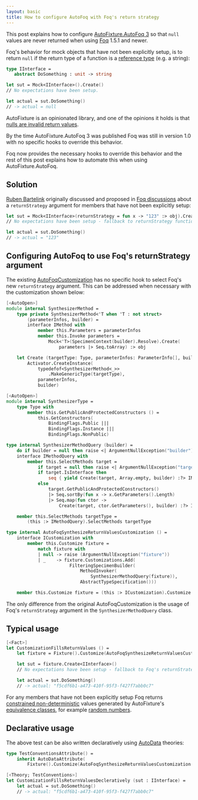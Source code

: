 ```yaml
---
layout: basic
title: How to configure AutoFoq with Foq's return strategy
---
```


This post explains how to configure [AutoFixture.AutoFoq 3](http://nuget.org/packages/AutoFixture.AutoFoq) so that `null` values are never returned when using [Foq](https://foq.codeplex.com/) 1.5.1 and newer.

Foq's behavior for mock objects that have not been explicitly setup, is to return `null` if the return type of a function is a [reference type](http://en.wikipedia.org/wiki/Reference_type) (e.g. a string):

```fsharp
type IInterface =
   abstract DoSomething : unit -> string

let sut = Mock<IInterface>().Create()
// No expectations have been setup.

let actual = sut.DoSomething()
// -> actual = null
```

AutoFixture is an opinionated library, and one of the opinions it holds is that [nulls are invalid return values](http://stackoverflow.com/questions/18155015/why-does-autofixture-w-automoqcustomization-stop-complaining-about-lack-of-para/18170070#18170070).

By the time AutoFixture.AutoFoq 3 was published Foq was still in version 1.0 with no specific hooks to override this behavior.

Foq now provides the necessary hooks to override this behavior and the rest of this post explains how to automate this when using AutoFixture.AutoFoq.

## Solution

[Ruben Bartelink](http://twitter.com/rbartelink) originally discussed and proposed in [Foq discussions](http://foq.codeplex.com/discussions/470568) about a `returnStrategy` argument for members that have not been explicitly setup:

```fsharp
let sut = Mock<IInterface>(returnStrategy = fun x -> "123" :> obj).Create()
// No expectations have been setup - fallback to returnStrategy function.

let actual = sut.DoSomething()
// -> actual = "123"
```

## Configuring AutoFoq to use Foq's returnStrategy argument

 The existing [AutoFoqCustomization](https://github.com/AutoFixture/AutoFixture/blob/master/Src/AutoFoq/AutoFoqCustomization.fs) has no specific hook to select Foq's new `returnStrategy` argument. This can be addressed when necessary with the customization shown below:

```fsharp
[<AutoOpen>]
module internal SynthesizerMethod =
    type private SynthesizerMethod<'T when 'T : not struct>
        (parameterInfos, builder) =
        interface IMethod with
            member this.Parameters = parameterInfos
            member this.Invoke parameters =
                Mock<'T>(SpecimenContext(builder).Resolve).Create(
                    parameters |> Seq.toArray) :> obj

    let Create (targetType: Type, parameterInfos: ParameterInfo[], builder) =
        Activator.CreateInstance(
            typedefof<SynthesizerMethod<_>>
                .MakeGenericType(targetType),
            parameterInfos,
            builder)

[<AutoOpen>]
module internal SynthesizerType =
    type Type with
        member this.GetPublicAndProtectedConstructors () =
            this.GetConstructors(
                BindingFlags.Public |||
                BindingFlags.Instance |||
                BindingFlags.NonPublic)

type internal SynthesizerMethodQuery (builder) =
    do if builder = null then raise <| ArgumentNullException("builder")
    interface IMethodQuery with
        member this.SelectMethods target =
            if target = null then raise <| ArgumentNullException("target")
            if target.IsInterface then
                seq { yield Create(target, Array.empty, builder) :?> IMethod }
            else
                target.GetPublicAndProtectedConstructors()
                |> Seq.sortBy(fun x -> x.GetParameters().Length)
                |> Seq.map(fun ctor ->
                    Create(target, ctor.GetParameters(), builder) :?> IMethod)

    member this.SelectMethods targetType =
        (this :> IMethodQuery).SelectMethods targetType

type internal AutoFoqSynthesizeReturnValuesCustomization () =
    interface ICustomization with
        member this.Customize fixture =
            match fixture with
            | null -> raise (ArgumentNullException("fixture"))
            | _    -> fixture.Customizations.Add(
                        FilteringSpecimenBuilder(
                            MethodInvoker(
                                SynthesizerMethodQuery(fixture)),
                            AbstractTypeSpecification()))

    member this.Customize fixture = (this :> ICustomization).Customize fixture
```

The only difference from the original AutoFoqCustomization is the usage of Foq's `returnStrategy` argument in the `SynthesizerMethodQuery` class.

## Typical usage

```fsharp
[<Fact>]
let CustomizationFillsReturnValues () =
    let fixture = Fixture().Customize(AutoFoqSynthesizeReturnValuesCustomization())

    let sut = fixture.Create<IInterface>()
    // No expectations have been setup - fallback to Foq's returnStrategy function.

    let actual = sut.DoSomething()
    // -> actual: "f5cdf6b1-a473-410f-95f3-f427f7abb0c7"
```

<p class="message">For any members that have not been explicitly setup Foq returns <a href="http://blog.ploeh.dk/2009/03/05/ConstrainedNon-Determinism/">constrained non-deterministic</a> values generated by AutoFixture's <a href="http://xunitpatterns.com/equivalence%20class.html">equivalence classes</a>, for example <a href="http://nikosbaxevanis.com/blog/2012/10/08/truly-constrained-non-deterministic-numbers-in-autofixture/">random numbers</a>.</p>

## Declarative usage

The above test can be also written declaratively using [AutoData](http://blog.ploeh.dk/2010/10/08/AutoDataTheoriesWithAutoFixture.aspx) theories:

```fsharp
type TestConventionsAttribute() =
    inherit AutoDataAttribute(
        Fixture().Customize(AutoFoqSynthesizeReturnValuesCustomization()))

[<Theory; TestConventions>]
let CustomizationFillsReturnValuesDecleratively (sut : IInterface) =
    let actual = sut.DoSomething()
    // -> actual: "f5cdf6b1-a473-410f-95f3-f427f7abb0c7"
```
